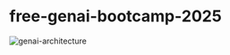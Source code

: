 # free-genai-bootcamp-2025

![genai-architecture](https://github.com/user-attachments/assets/a1a7afe8-5536-4c35-b266-c1ff9c186064)

